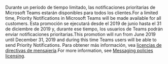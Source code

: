 <span data-ttu-id="a7541-101">Durante un período de tiempo limitado, las notificaciones prioritarias de Microsoft Teams estarán disponibles para todos los clientes.</span><span class="sxs-lookup"><span data-stu-id="a7541-101">For a limited time, Priority Notifications in Microsoft Teams will be made available for all customers.</span></span> <span data-ttu-id="a7541-102">Esta promoción se ejecutará desde el 2019 de junio hasta el 31 de diciembre de 2019 y, durante ese tiempo, los usuarios de Teams podrán enviar notificaciones prioritarias.</span><span class="sxs-lookup"><span data-stu-id="a7541-102">This promotion will run from June 2019 until December 31, 2019 and during this time Teams users will be able to send Priority Notifications.</span></span> <span data-ttu-id="a7541-103">Para obtener más información, vea [licencias de directivas de mensajería](../teams-add-on-licensing/pri-message.md).</span><span class="sxs-lookup"><span data-stu-id="a7541-103">For more information, see [Messaging policies licensing](../teams-add-on-licensing/pri-message.md).</span></span> 